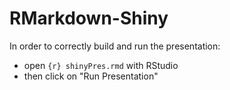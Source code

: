 # RMarkdown-Shiny

In order to correctly build and run the presentation: 
* open ```{r} shinyPres.rmd``` with RStudio 
* then click on "Run Presentation"
